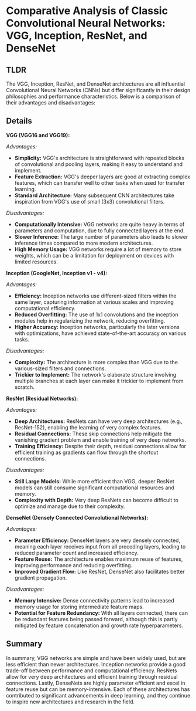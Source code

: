 # Comparative Analysis of Classic Convolutional Neural Networks: VGG, Inception, ResNet, and DenseNet

## TLDR
The VGG, Inception, ResNet, and DenseNet architectures are all influential Convolutional Neural Networks (CNNs) but differ significantly in their design philosophies and performance characteristics. Below is a comparison of their advantages and disadvantages:

## Details

**VGG (VGG16 and VGG19):**

*Advantages:*
- **Simplicity:** VGG's architecture is straightforward with repeated blocks of convolutional and pooling layers, making it easy to understand and implement.
- **Feature Extraction:** VGG's deeper layers are good at extracting complex features, which can transfer well to other tasks when used for transfer learning.
- **Standard Architecture:** Many subsequent CNN architectures take inspiration from VGG's use of small (3x3) convolutional filters.

*Disadvantages:*
- **Computationally Intensive:** VGG networks are quite heavy in terms of parameters and computation, due to fully connected layers at the end.
- **Slower Inference:** The large number of parameters also leads to slower inference times compared to more modern architectures.
- **High Memory Usage:** VGG networks require a lot of memory to store weights, which can be a limitation for deployment on devices with limited resources.

**Inception (GoogleNet, Inception v1 - v4):**

*Advantages:*
- **Efficiency:** Inception networks use different-sized filters within the same layer, capturing information at various scales and improving computational efficiency.
- **Reduced Overfitting:** The use of 1x1 convolutions and the inception modules help in regularizing the network, reducing overfitting.
- **Higher Accuracy:** Inception networks, particularly the later versions with optimizations, have achieved state-of-the-art accuracy on various tasks.

*Disadvantages:*
- **Complexity:** The architecture is more complex than VGG due to the various-sized filters and connections.
- **Trickier to Implement:** The network's elaborate structure involving multiple branches at each layer can make it trickier to implement from scratch.

**ResNet (Residual Networks):**

*Advantages:*
- **Deep Architectures:** ResNets can have very deep architectures (e.g., ResNet-152), enabling the learning of very complex features.
- **Residual Connections:** These skip connections help mitigate the vanishing gradient problem and enable training of very deep networks.
- **Training Efficiency:** Despite their depth, residual connections allow for efficient training as gradients can flow through the shortcut connections.

*Disadvantages:*
- **Still Large Models:** While more efficient than VGG, deeper ResNet models can still consume significant computational resources and memory.
- **Complexity with Depth:** Very deep ResNets can become difficult to optimize and manage due to their complexity.

**DenseNet (Densely Connected Convolutional Networks):**

*Advantages:*
- **Parameter Efficiency:** DenseNet layers are very densely connected, meaning each layer receives input from all preceding layers, leading to reduced parameter count and increased efficiency.
- **Feature Reuse:** The architecture enables maximum reuse of features, improving performance and reducing overfitting.
- **Improved Gradient Flow:** Like ResNet, DenseNet also facilitates better gradient propagation.

*Disadvantages:*
- **Memory Intensive:** Dense connectivity patterns lead to increased memory usage for storing intermediate feature maps.
- **Potential for Feature Redundancy:** With all layers connected, there can be redundant features being passed forward, although this is partly mitigated by feature concatenation and growth rate hyperparameters.

## Summary

In summary, VGG networks are simple and have been widely used, but are less efficient than newer architectures. Inception networks provide a good trade-off between performance and computational efficiency. ResNets allow for very deep architectures and efficient training through residual connections. Lastly, DenseNets are highly parameter efficient and excel in feature reuse but can be memory-intensive. Each of these architectures has contributed to significant advancements in deep learning, and they continue to inspire new architectures and research in the field.